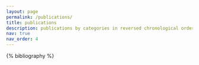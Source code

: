 ```yaml
---
layout: page
permalink: /publications/
title: publications
description: publications by categories in reversed chronological order. generated by jekyll-scholar.
nav: true
nav_order: 4
---
```


<!-- _pages/publications.md -->

<!-- Bibsearch Feature -->

<!-- {% include bib_search.liquid %} -->

<div class="publications">

{% bibliography %}

</div>
